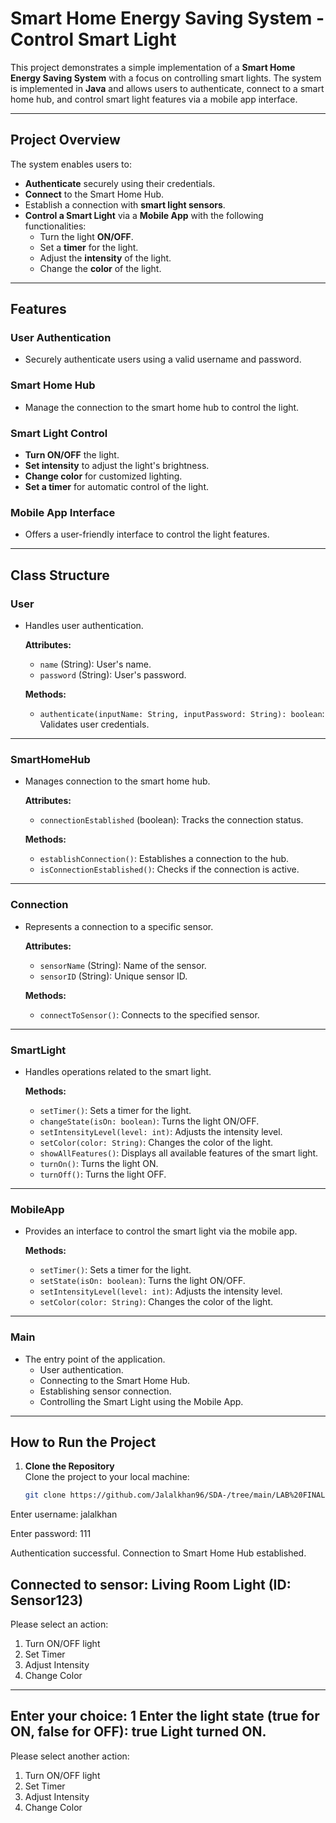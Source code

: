 # Smart Home Energy Saving System - Control Smart Light

This project demonstrates a simple implementation of a **Smart Home Energy Saving System** with a focus on controlling smart lights. The system is implemented in **Java** and allows users to authenticate, connect to a smart home hub, and control smart light features via a mobile app interface.

---

## Project Overview

The system enables users to:

- **Authenticate** securely using their credentials.
- **Connect** to the Smart Home Hub.
- Establish a connection with **smart light sensors**.
- **Control a Smart Light** via a **Mobile App** with the following functionalities:
  - Turn the light **ON/OFF**.
  - Set a **timer** for the light.
  - Adjust the **intensity** of the light.
  - Change the **color** of the light.

---

## Features

### **User Authentication**
- Securely authenticate users using a valid username and password.

### **Smart Home Hub**
- Manage the connection to the smart home hub to control the light.

### **Smart Light Control**
- **Turn ON/OFF** the light.
- **Set intensity** to adjust the light's brightness.
- **Change color** for customized lighting.
- **Set a timer** for automatic control of the light.

### **Mobile App Interface**
- Offers a user-friendly interface to control the light features.

---

## Class Structure

### **User**
- Handles user authentication.

  **Attributes:**
  - `name` (String): User's name.
  - `password` (String): User's password.

  **Methods:**
  - `authenticate(inputName: String, inputPassword: String): boolean`: Validates user credentials.

---

### **SmartHomeHub**
- Manages connection to the smart home hub.

  **Attributes:**
  - `connectionEstablished` (boolean): Tracks the connection status.

  **Methods:**
  - `establishConnection()`: Establishes a connection to the hub.
  - `isConnectionEstablished()`: Checks if the connection is active.

---

### **Connection**
- Represents a connection to a specific sensor.

  **Attributes:**
  - `sensorName` (String): Name of the sensor.
  - `sensorID` (String): Unique sensor ID.

  **Methods:**
  - `connectToSensor()`: Connects to the specified sensor.

---

### **SmartLight**
- Handles operations related to the smart light.

  **Methods:**
  - `setTimer()`: Sets a timer for the light.
  - `changeState(isOn: boolean)`: Turns the light ON/OFF.
  - `setIntensityLevel(level: int)`: Adjusts the intensity level.
  - `setColor(color: String)`: Changes the color of the light.
  - `showAllFeatures()`: Displays all available features of the smart light.
  - `turnOn()`: Turns the light ON.
  - `turnOff()`: Turns the light OFF.

---

### **MobileApp**
- Provides an interface to control the smart light via the mobile app.

  **Methods:**
  - `setTimer()`: Sets a timer for the light.
  - `setState(isOn: boolean)`: Turns the light ON/OFF.
  - `setIntensityLevel(level: int)`: Adjusts the intensity level.
  - `setColor(color: String)`: Changes the color of the light.

---

### **Main**
- The entry point of the application.
  - User authentication.
  - Connecting to the Smart Home Hub.
  - Establishing sensor connection.
  - Controlling the Smart Light using the Mobile App.

---

## How to Run the Project

1. **Clone the Repository**  
   Clone the project to your local machine:
   ```bash
   git clone https://github.com/Jalalkhan96/SDA-/tree/main/LAB%20FINAL
Enter username: 
jalalkhan

Enter password: 
111

Authentication successful.
Connection to Smart Home Hub established.

Connected to sensor: Living Room Light (ID: Sensor123)
---
Please select an action:
1. Turn ON/OFF light
2. Set Timer
3. Adjust Intensity
4. Change Color
---
Enter your choice: 
1
Enter the light state (true for ON, false for OFF): 
true
Light turned ON.
---
Please select another action:
1. Turn ON/OFF light
2. Set Timer
3. Adjust Intensity
4. Change Color

